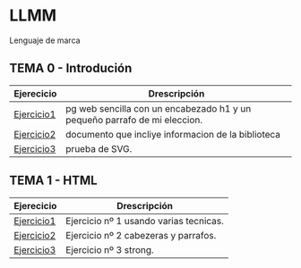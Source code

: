 # LLMM
Lenguaje de marca

## TEMA 0 - Introdución
Ejerecicio | Drescripción
-----------|--------------
[Ejercicio1](/tema%200/prueba-1.html)| pg web sencilla con un encabezado h1 y un pequeño parrafo de mi eleccion. 
[Ejercicio2](/tema%200/prueba-2.xml)| documento que incliye informacion de la biblioteca
[Ejercicio3](/tema%200/prueba-3.html)|  prueba de SVG.

## TEMA 1 - HTML
Ejerecicio | Drescripción
-----------|--------------
[Ejercicio1](/tema%201/Ej1.html)| Ejercicio nº 1 usando varias tecnicas. 
[Ejercicio2](/tema%201/Ej2.html)| Ejercicio nº 2 cabezeras y parrafos.
[Ejercicio3](/tema%201/Ej3.html)| Ejercicio nº 3 strong.
